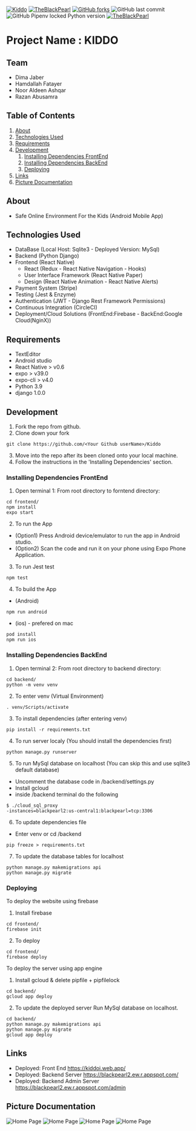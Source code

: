 [![Kiddo](https://i.postimg.cc/wTKffWZb/kiddo.png)](https://kiddoi.web.app/)
[![TheBlackPearl](https://circleci.com/gh/TheBlackPearl-FinaleProject/Kiddo.svg?style=shield)](https://github.com/TheBlackPearl-FinaleProject/Kiddo)
[![GitHub forks](https://img.shields.io/github/forks/TheBlackPearl-FinaleProject/Kiddo?style=plastic)](https://github.com/TheBlackPearl-FinaleProject/Kiddo/network)
![GitHub last commit](https://img.shields.io/github/last-commit/TheBlackPearl-FinaleProject/Kiddo)
![GitHub Pipenv locked Python version](https://img.shields.io/github/pipenv/locked/python-version/TheBlackPearl-FinaleProject/Kiddo)
[![TheBlackPearl](https://circleci.com/gh/TheBlackPearl-FinaleProject/Kiddo.svg?style=svg)](https://github.com/TheBlackPearl-FinaleProject/Kiddo)
# Project Name : KIDDO

## Team

  - Dima Jaber
  - Hamdallah Fatayer 
  - Noor Aldeen Ashqar
  - Razan Abusamra
  
## Table of Contents

1. [About](#about)
1. [Technologies Used](#technologies-used)
1. [Requirements](#requirements)
1. [Development](#development)
    1. [Installing Dependencies FrontEnd](#installing-dependencies-frontend)
    1. [Installing Dependencies BackEnd](#installing-dependencies-backend)
    1. [Deploying](#deploying)
1. [Links](#links)
1. [Picture Documentation](#picture-documentation)

## About

- Safe Online Environment For the Kids (Android Mobile App)

## Technologies Used

- DataBase (Local Host: Sqlite3 - Deployed Version: MySql)
- Backend (Python Django)
- Frontend (React Native)
   - React (Redux - React Native Navigation - Hooks)
   - User Interface Framework (React Native Paper)
   - Design (React Native Animation - React Native Alerts)
- Payment System (Stripe)
- Testing (Jest & Enzyme)
- Authentication (JWT - Django Rest Framework Permissions)
- Continuous Integration (CircleCI)
- Deployment/Cloud Solutions (FrontEnd:Firebase - BackEnd:Google Cloud(NginX))

## Requirements

- TextEditor 
- Android studio
- React Native > v0.6
- expo > v39.0
- expo-cli > v4.0
- Python 3.9 
- django 1.0.0

## Development

1. Fork the repo from github.
2. Clone down your fork
```
git clone https://github.com/<Your Github userName>/Kiddo
```
3. Move into the repo after its been cloned onto your local machine.
4. Follow the instructions in the 'Installing Dependencies' section.

### Installing Dependencies FrontEnd

1. Open terminal 1: From root directory to forntend directory:

```
cd frontend/
npm install
expo start
```
2. To run the App
  - (Option1) Press Android device/emulator to run the app in Android studio.
  - (Option2) Scan the code and run it on your phone using Expo Phone Application.
3. To run Jest test
```
npm test
``` 
4. To build the App 
  - (Android)
```
npm run android
``` 
  - (ios) - prefered on mac
```
pod install
npm run ios
```
### Installing Dependencies BackEnd

1. Open terminal 2: From root directory to backend directory:

```
cd backend/
python -m venv venv
```
2. To enter venv (Virtual Environment)
```
. venv/Scripts/activate
```
3. To install dependencies (after entering venv)
```
pip install -r requirements.txt
```
4. To run server localy (You should install the dependencies first)
```
python manage.py runserver
```
5. To run MySql database on localhost (You can skip this and use sqlite3 default database)
- Uncomment the database code in /backend/settings.py 
- Install gcloud 
- inside /backend terminal do the following
```
$ ./cloud_sql_proxy 
-instances=blackpearl2:us-central1:blackpearl=tcp:3306
```
6. To update dependencies file
- Enter venv or cd /backend 
```
pip freeze > requirements.txt
```
7. To update the database tables for localhost
```
python manage.py makemigrations api
python manage.py migrate
```
### Deploying

To deploy the website using firebase
1. Install firebase
```
cd frontend/
firebase init
```
2. To deploy
```
cd frontend/
firebase deploy
```

To deploy the server using app engine
1. Install gcloud & delete pipfile + pipfilelock
```
cd backend/
gcloud app deploy
```
2. To update the deployed server
Run MySql database on localhost.
```
cd backend/
python manage.py makemigrations api
python manage.py migrate
gcloud app deploy
```
## Links

- Deployed: Front End
https://kiddoi.web.app/
- Deployed: Backend Server
https://blackpearl2.ew.r.appspot.com/
- Deployed: Backend Admin Server
https://blackpearl2.ew.r.appspot.com/admin 

## Picture Documentation

![Home Page](https://i.imgur.com/JQjqTSk.png)
![Home Page](https://i.imgur.com/bnqYsZ1.png)
![Home Page](https://i.imgur.com/ZqTqrt6.png)
![Home Page](https://i.imgur.com/fYf09ob.png)
